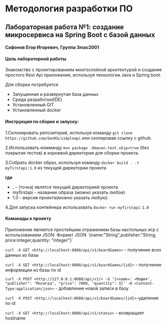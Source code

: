 <h1>Методология разработки ПО</h1>

<h2>Лабораторная работа №1: создание микросервиса на Spring Boot с базой данных</h2>

<h4>Сафонов Егор Игоревич, Группа 3mac2001</h4>

<h4>Цель лабороторной работы</h4>
 
 Знакомство с проектированием многослойной архитектурой и  создание 
 простого Rest Api приложения, используя технологии Java и Spring boot.
 
 Для сборки потребуется 
 * Запущенная и развернутая база данных
 * Среда разработки(IDE)
 * Установленный GIT
 * Установленный docker
 
 <h4>Инструкция по сборке и запуску:</h4>
 
 1.Склонировать репозиторий, используя команду `git clone https://github.com/GenKG/simpleapi` или скопировав ссылку с github. 
 
 2.Использовать комманду `mvn package -Dmaven.test.skip=true` (без покрытия тестов) в корневой директории для сборки проекта.
 
 3.Собрать docker образ, используя команду `docker build . -t myfirstapi:1.0` из текущей директории проекта
     
 **где**
  * **.** - (точка) являтся текущей директорией проекта 
  * myfirstapi - название образа (можно указать любое)
  * 1.0 - версия проекта(можно указать любую)
  
 4.Для запуска контейнера использовать `docker run myfirstapi:1.0`
 
 
 <h4>Команады к проекту</h4>
 Приложение является простейшим отражением базы настольных игр с использованием JSON.
 Формат JSON `{name:"String",publisher:"String, price:integer,quantity: "integer"}`
 
 `curl -X GET <http://localhost:8080/api/v1/boardGames>` - получение всех данных из базы
 
 `curl -X GET <http://localhost:8080/api/v1/boardGames/{id}>` - получение информации из базы по id 
 
 `curl -X POST <http://127.0.0.1:8080/api/v1/> -d ‘{«name»: «Мафия″, "publisher": "Мосигра", "price": 7000, "quantity": 3}’ -H «Content-Type:application/json»` - добавление новой записи в базу
 
 `curl -X POST <http://localhost:8080/api/v1/boardGames/{id}>`-удаление по id
 
 `curl -X GET <http://localhost:8080/api/v1/status>` - возвращает hostname
 